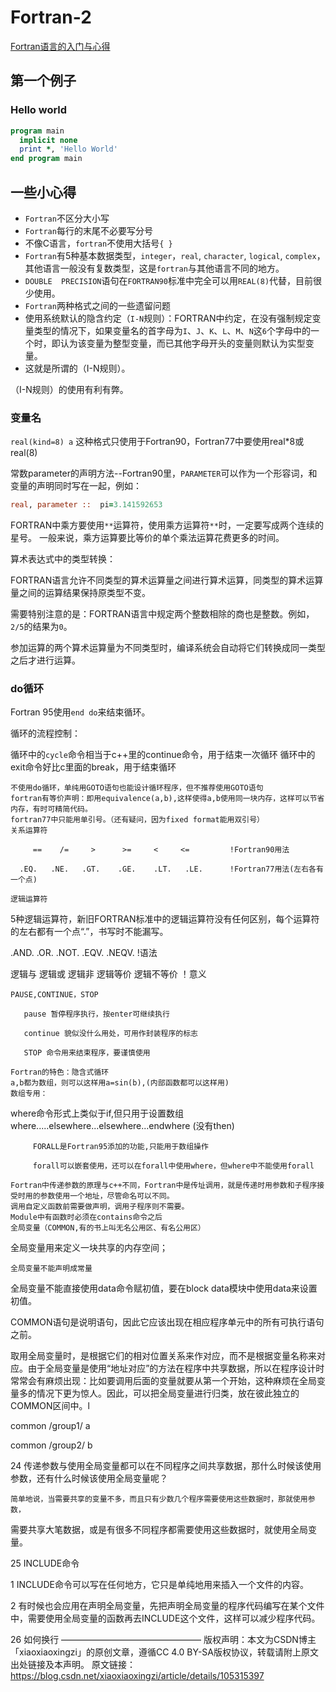 # Fortran-2

[Fortran语言的入门与心得][]

[Fortran语言的入门与心得]: https://blog.csdn.net/xiaoxiaoxingzi/article/details/105315397

## 第一个例子

### Hello world

```fortran
program main
  implicit none
  print *, 'Hello World'
end program main
```

## 一些小心得

+ `Fortran`不区分大小写
+ `Fortran`每行的末尾不必要写分号
+ 不像C语言，`fortran`不使用大括号`{ }`
+ `Fortran`有5种基本数据类型，`integer`，`real`, `character`,   `logical`,  `complex`，其他语言一般没有复数类型，这是`fortran`与其他语言不同的地方。
+ `DOUBLE  PRECISION`语句在`FORTRAN90`标准中完全可以用`REAL(8)`代替，目前很少使用。
+ `Fortran`两种格式之间的一些遗留问题
+ 使用系统默认的隐含约定（`I-N`规则）：FORTRAN中约定，在没有强制规定变量类型的情况下，如果变量名的首字母为`I`、`J`、`K`、`L`、`M`、`N`这`6`个字母中的一个时，即认为该变量为整型变量，而已其他字母开头的变量则默认为实型变量。
+ 这就是所谓的（I-N规则）。

（I-N规则）的使用有利有弊。

### 变量名

`real(kind=8) a` 这种格式只使用于Fortran90，Fortran77中要使用real*8或real(8)

常数parameter的声明方法--Fortran90里，`PARAMETER`可以作为一个形容词，和变量的声明同时写在一起，例如：

```fortran
real, parameter ::  pi=3.141592653
```

FORTRAN中乘方要使用`**`运算符，使用乘方运算符`**`时，一定要写成两个连续的星号。
一般来说，乘方运算要比等价的单个乘法运算花费更多的时间。

算术表达式中的类型转换：

FORTRAN语言允许不同类型的算术运算量之间进行算术运算，同类型的算术运算量之间的运算结果保持原类型不变。

需要特别注意的是：FORTRAN语言中规定两个整数相除的商也是整数。例如，`2/5`的结果为`0`。

参加运算的两个算术运算量为不同类型时，编译系统会自动将它们转换成同一类型之后才进行运算。

### do循环

Fortran 95使用`end do`来结束循环。

循环的流程控制：

循环中的`cycle`命令相当于c++里的continue命令，用于结束一次循环
循环中的exit命令好比c里面的break，用于结束循环

    不使用do循环，单纯用GOTO语句也能设计循环程序，但不推荐使用GOTO语句
    fortran有等价声明：即用equivalence(a,b),这样使得a,b使用同一块内存，这样可以节省内存，有时可精简代码。
    fortran77中只能用单引号。（还有疑问，因为fixed format能用双引号）
    关系运算符

         ==    /=     >      >=     <     <=         !Fortran90用法

      .EQ.   .NE.   .GT.    .GE.    .LT.   .LE.      !Fortran77用法(左右各有一个点)

    逻辑运算符

5种逻辑运算符，新旧FORTRAN标准中的逻辑运算符没有任何区别，每个运算符的左右都有一个点“.”，书写时不能漏写。

.AND.     .OR.     .NOT.      .EQV.        .NEQV.                 !语法

逻辑与   逻辑或   逻辑非   逻辑等价   逻辑不等价               ！意义

    PAUSE,CONTINUE，STOP

       pause 暂停程序执行，按enter可继续执行

       continue 貌似没什么用处，可用作封装程序的标志

       STOP 命令用来结束程序，要谨慎使用

    Fortran的特色：隐含式循环
    a,b都为数组，则可以这样用a=sin(b),(内部函数都可以这样用)
    数组专用：

where命令形式上类似于if,但只用于设置数组 where.....elsewhere...elsewhere...endwhere (没有then)

         FORALL是Fortran95添加的功能,只能用于数组操作

         forall可以嵌套使用，还可以在forall中使用where，但where中不能使用forall

    Fortran中传递参数的原理与c++不同，Fortran中是传址调用，就是传递时用参数和子程序接受时用的参数使用一个地址，尽管命名可以不同。
    调用自定义函数前需要做声明，调用子程序则不需要。
    Module中有函数时必须在contains命令之后
    全局变量（COMMON,有的书上叫无名公用区、有名公用区）

全局变量用来定义一块共享的内存空间；

    全局变量不能声明成常量

全局变量不能直接使用data命令赋初值，要在block data模块中使用data来设置初值。

COMMON语句是说明语句，因此它应该出现在相应程序单元中的所有可执行语句之前。

取用全局变量时，是根据它们的相对位置关系来作对应，而不是根据变量名称来对应。由于全局变量是使用“地址对应”的方法在程序中共享数据，所以在程序设计时常常会有麻烦出现：比如要调用后面的变量就要从第一个开始，这种麻烦在全局变量多的情况下更为惊人。因此，可以把全局变量进行归类，放在彼此独立的COMMON区间中。l

common  /group1/ a

common  /group2/ b

24  传递参数与使用全局变量都可以在不同程序之间共享数据，那什么时候该使用参数，还有什么时候该使用全局变量呢？

    简单地说，当需要共享的变量不多，而且只有少数几个程序需要使用这些数据时，那就使用参数，

需要共享大笔数据，或是有很多不同程序都需要使用这些数据时，就使用全局变量。

25  INCLUDE命令

1    INCLUDE命令可以写在任何地方，它只是单纯地用来插入一个文件的内容。

2   有时候也会应用在声明全局变量，先把声明全局变量的程序代码编写在某个文件中，需要使用全局变量的函数再去INCLUDE这个文件，这样可以减少程序代码。

26 如何换行
————————————————
版权声明：本文为CSDN博主「xiaoxiaoxingzi」的原创文章，遵循CC 4.0 BY-SA版权协议，转载请附上原文出处链接及本声明。
原文链接：https://blog.csdn.net/xiaoxiaoxingzi/article/details/105315397